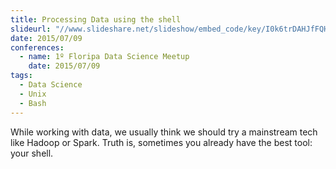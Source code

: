 ```yaml
---
title: Processing Data using the shell
slideurl: "//www.slideshare.net/slideshow/embed_code/key/I0k6trDAHJfFQH"
date: 2015/07/09
conferences:
  - name: 1º Floripa Data Science Meetup
    date: 2015/07/09
tags:
  - Data Science
  - Unix
  - Bash
---
```


While working with data, we usually think we should try a mainstream tech like Hadoop or Spark. Truth is, sometimes you already have the best tool: your shell.
